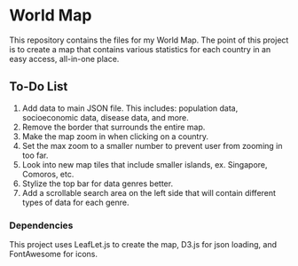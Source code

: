 # World Map

This repository contains the files for my World Map. The point of this project is to create a map that contains various statistics for each country in an easy access, all-in-one place.

## To-Do List

1. Add data to main JSON file. This includes: population data, socioeconomic data, disease data, and more.
2. Remove the border that surrounds the entire map.
3. Make the map zoom in when clicking on a country.
4. Set the max zoom to a smaller number to prevent user from zooming in too far.
5. Look into new map tiles that include smaller islands, ex. Singapore, Comoros, etc.
6. Stylize the top bar for data genres better.
7. Add a scrollable search area on the left side that will contain different types of data for each genre.

### Dependencies

This project uses LeafLet.js to create the map, D3.js for json loading, and FontAwesome for icons.
